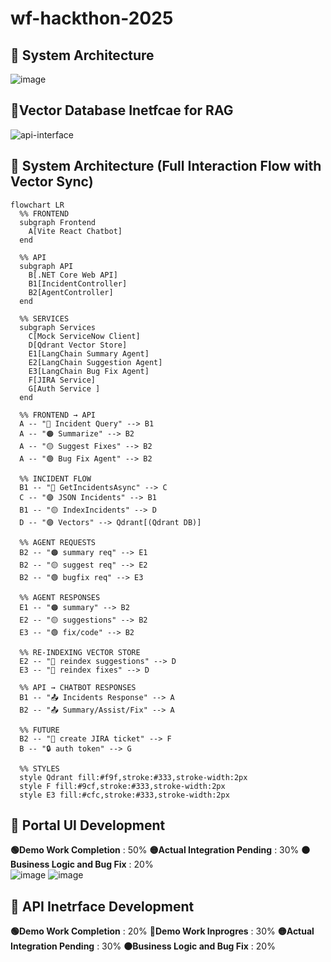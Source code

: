 # wf-hackthon-2025

## 🧩 System Architecture
![image](https://github.com/user-attachments/assets/2609ae67-0f4f-42d8-9aee-eac92fc59914)

## 🧩Vector Database Inetfcae for RAG
![api-interface](https://github.com/user-attachments/assets/0523a36d-6ed2-4525-99c8-8405697f0da5)

## 🧩 System Architecture (Full Interaction Flow with Vector Sync)

```mermaid
flowchart LR
  %% FRONTEND
  subgraph Frontend
    A[Vite React Chatbot]
  end

  %% API
  subgraph API
    B[.NET Core Web API]
    B1[IncidentController]
    B2[AgentController]
  end

  %% SERVICES
  subgraph Services
    C[Mock ServiceNow Client]
    D[Qdrant Vector Store]
    E1[LangChain Summary Agent]
    E2[LangChain Suggestion Agent]
    E3[LangChain Bug Fix Agent]
    F[JIRA Service]
    G[Auth Service ]
  end

  %% FRONTEND → API
  A -- "🔴 Incident Query" --> B1
  A -- "🟠 Summarize" --> B2
  A -- "🟡 Suggest Fixes" --> B2
  A -- "🟢 Bug Fix Agent" --> B2

  %% INCIDENT FLOW
  B1 -- "🔴 GetIncidentsAsync" --> C
  C -- "🟣 JSON Incidents" --> B1
  B1 -- "🟡 IndexIncidents" --> D
  D -- "🟣 Vectors" --> Qdrant[(Qdrant DB)]

  %% AGENT REQUESTS
  B2 -- "🟠 summary req" --> E1
  B2 -- "🟡 suggest req" --> E2
  B2 -- "🟢 bugfix req" --> E3

  %% AGENT RESPONSES
  E1 -- "🟠 summary" --> B2
  E2 -- "🟡 suggestions" --> B2
  E3 -- "🟢 fix/code" --> B2

  %% RE-INDEXING VECTOR STORE
  E2 -- "🔁 reindex suggestions" --> D
  E3 -- "🔁 reindex fixes" --> D

  %% API → CHATBOT RESPONSES
  B1 -- "📤 Incidents Response" --> A
  B2 -- "📤 Summary/Assist/Fix" --> A

  %% FUTURE
  B2 -- "🔵 create JIRA ticket" --> F
  B -- "🔒 auth token" --> G

  %% STYLES
  style Qdrant fill:#f9f,stroke:#333,stroke-width:2px
  style F fill:#9cf,stroke:#333,stroke-width:2px
  style E3 fill:#cfc,stroke:#333,stroke-width:2px
```

## 🧩 Portal UI Development 
**🟢Demo Work Completion** : 50%  **🟡Actual Integration Pending** : 30%   **🟠Business Logic and Bug Fix** : 20%  
![image](https://github.com/user-attachments/assets/abf1e87d-d442-4e19-97d2-a9aa96e8e507)
![image](https://github.com/user-attachments/assets/3bc4d2fa-afe7-43b9-9b55-cb04a3e4a0bc)


## 🧩 API Inetrface Development
**🟢Demo Work Completion** : 20%  **🔵Demo Work Inprogres** : 30%  **🟡Actual Integration Pending** : 30%   **🟠Business Logic and Bug Fix** : 20% 
